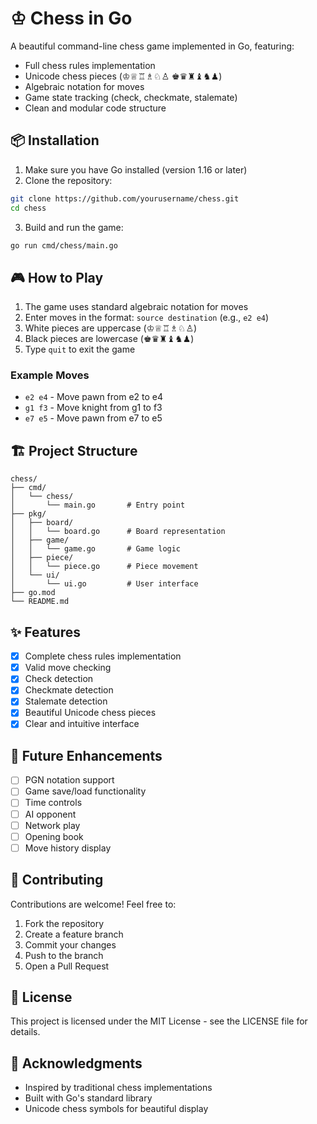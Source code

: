 # ♔ Chess in Go

A beautiful command-line chess game implemented in Go, featuring:
- Full chess rules implementation
- Unicode chess pieces (♔♕♖♗♘♙ ♚♛♜♝♞♟)
- Algebraic notation for moves
- Game state tracking (check, checkmate, stalemate)
- Clean and modular code structure

## 📦 Installation

1. Make sure you have Go installed (version 1.16 or later)
2. Clone the repository:
```bash
git clone https://github.com/yourusername/chess.git
cd chess
```

3. Build and run the game:
```bash
go run cmd/chess/main.go
```

## 🎮 How to Play

1. The game uses standard algebraic notation for moves
2. Enter moves in the format: `source destination` (e.g., `e2 e4`)
3. White pieces are uppercase (♔♕♖♗♘♙)
4. Black pieces are lowercase (♚♛♜♝♞♟)
5. Type `quit` to exit the game

### Example Moves
- `e2 e4` - Move pawn from e2 to e4
- `g1 f3` - Move knight from g1 to f3
- `e7 e5` - Move pawn from e7 to e5

## 🏗️ Project Structure

```
chess/
├── cmd/
│   └── chess/
│       └── main.go       # Entry point
├── pkg/
│   ├── board/
│   │   └── board.go      # Board representation
│   ├── game/
│   │   └── game.go       # Game logic
│   ├── piece/
│   │   └── piece.go      # Piece movement
│   └── ui/
│       └── ui.go         # User interface
├── go.mod
└── README.md
```

## ✨ Features

- [x] Complete chess rules implementation
- [x] Valid move checking
- [x] Check detection
- [x] Checkmate detection
- [x] Stalemate detection
- [x] Beautiful Unicode chess pieces
- [x] Clear and intuitive interface

## 🎯 Future Enhancements

- [ ] PGN notation support
- [ ] Game save/load functionality
- [ ] Time controls
- [ ] AI opponent
- [ ] Network play
- [ ] Opening book
- [ ] Move history display

## 🤝 Contributing

Contributions are welcome! Feel free to:
1. Fork the repository
2. Create a feature branch
3. Commit your changes
4. Push to the branch
5. Open a Pull Request

## 📜 License

This project is licensed under the MIT License - see the LICENSE file for details.

## 🙏 Acknowledgments

- Inspired by traditional chess implementations
- Built with Go's standard library
- Unicode chess symbols for beautiful display 